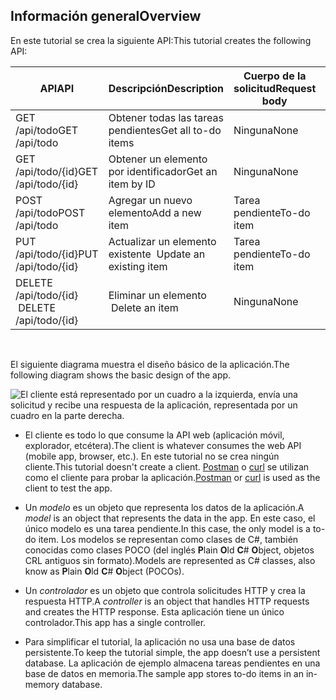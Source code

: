 ## <a name="overview"></a><span data-ttu-id="ae3c7-101">Información general</span><span class="sxs-lookup"><span data-stu-id="ae3c7-101">Overview</span></span>

<span data-ttu-id="ae3c7-102">En este tutorial se crea la siguiente API:</span><span class="sxs-lookup"><span data-stu-id="ae3c7-102">This tutorial creates the following API:</span></span>

|<span data-ttu-id="ae3c7-103">API</span><span class="sxs-lookup"><span data-stu-id="ae3c7-103">API</span></span> | <span data-ttu-id="ae3c7-104">Descripción</span><span class="sxs-lookup"><span data-stu-id="ae3c7-104">Description</span></span> | <span data-ttu-id="ae3c7-105">Cuerpo de la solicitud</span><span class="sxs-lookup"><span data-stu-id="ae3c7-105">Request body</span></span> | <span data-ttu-id="ae3c7-106">Cuerpo de la respuesta</span><span class="sxs-lookup"><span data-stu-id="ae3c7-106">Response body</span></span> |
|--- | ---- | ---- | ---- |
|<span data-ttu-id="ae3c7-107">GET /api/todo</span><span class="sxs-lookup"><span data-stu-id="ae3c7-107">GET /api/todo</span></span> | <span data-ttu-id="ae3c7-108">Obtener todas las tareas pendientes</span><span class="sxs-lookup"><span data-stu-id="ae3c7-108">Get all to-do items</span></span> | <span data-ttu-id="ae3c7-109">Ninguna</span><span class="sxs-lookup"><span data-stu-id="ae3c7-109">None</span></span> | <span data-ttu-id="ae3c7-110">Matriz de tareas pendientes</span><span class="sxs-lookup"><span data-stu-id="ae3c7-110">Array of to-do items</span></span>|
|<span data-ttu-id="ae3c7-111">GET /api/todo/{id}</span><span class="sxs-lookup"><span data-stu-id="ae3c7-111">GET /api/todo/{id}</span></span> | <span data-ttu-id="ae3c7-112">Obtener un elemento por identificador</span><span class="sxs-lookup"><span data-stu-id="ae3c7-112">Get an item by ID</span></span> | <span data-ttu-id="ae3c7-113">Ninguna</span><span class="sxs-lookup"><span data-stu-id="ae3c7-113">None</span></span> | <span data-ttu-id="ae3c7-114">Tarea pendiente</span><span class="sxs-lookup"><span data-stu-id="ae3c7-114">To-do item</span></span>|
|<span data-ttu-id="ae3c7-115">POST /api/todo</span><span class="sxs-lookup"><span data-stu-id="ae3c7-115">POST /api/todo</span></span> | <span data-ttu-id="ae3c7-116">Agregar un nuevo elemento</span><span class="sxs-lookup"><span data-stu-id="ae3c7-116">Add a new item</span></span> | <span data-ttu-id="ae3c7-117">Tarea pendiente</span><span class="sxs-lookup"><span data-stu-id="ae3c7-117">To-do item</span></span> | <span data-ttu-id="ae3c7-118">Tarea pendiente</span><span class="sxs-lookup"><span data-stu-id="ae3c7-118">To-do item</span></span> |
|<span data-ttu-id="ae3c7-119">PUT /api/todo/{id}</span><span class="sxs-lookup"><span data-stu-id="ae3c7-119">PUT /api/todo/{id}</span></span> | <span data-ttu-id="ae3c7-120">Actualizar un elemento existente &nbsp;</span><span class="sxs-lookup"><span data-stu-id="ae3c7-120">Update an existing item &nbsp;</span></span> | <span data-ttu-id="ae3c7-121">Tarea pendiente</span><span class="sxs-lookup"><span data-stu-id="ae3c7-121">To-do item</span></span> | <span data-ttu-id="ae3c7-122">Ninguna</span><span class="sxs-lookup"><span data-stu-id="ae3c7-122">None</span></span> |
|<span data-ttu-id="ae3c7-123">DELETE /api/todo/{id} &nbsp; &nbsp;</span><span class="sxs-lookup"><span data-stu-id="ae3c7-123">DELETE /api/todo/{id} &nbsp; &nbsp;</span></span> | <span data-ttu-id="ae3c7-124">Eliminar un elemento &nbsp; &nbsp;</span><span class="sxs-lookup"><span data-stu-id="ae3c7-124">Delete an item &nbsp; &nbsp;</span></span> | <span data-ttu-id="ae3c7-125">Ninguna</span><span class="sxs-lookup"><span data-stu-id="ae3c7-125">None</span></span> | <span data-ttu-id="ae3c7-126">Ninguna</span><span class="sxs-lookup"><span data-stu-id="ae3c7-126">None</span></span>|

<br>

<span data-ttu-id="ae3c7-127">El siguiente diagrama muestra el diseño básico de la aplicación.</span><span class="sxs-lookup"><span data-stu-id="ae3c7-127">The following diagram shows the basic design of the app.</span></span>

![El cliente está representado por un cuadro a la izquierda, envía una solicitud y recibe una respuesta de la aplicación, representada por un cuadro en la parte derecha.](../../tutorials/first-web-api/_static/architecture.png)

* <span data-ttu-id="ae3c7-132">El cliente es todo lo que consume la API web (aplicación móvil, explorador, etcétera).</span><span class="sxs-lookup"><span data-stu-id="ae3c7-132">The client is whatever consumes the web API (mobile app, browser, etc.).</span></span> <span data-ttu-id="ae3c7-133">En este tutorial no se crea ningún cliente.</span><span class="sxs-lookup"><span data-stu-id="ae3c7-133">This tutorial doesn't create a client.</span></span> <span data-ttu-id="ae3c7-134">[Postman](https://www.getpostman.com/) o [curl](https://developer.apple.com/legacy/library/documentation/Darwin/Reference/ManPages/man1/curl.1.html) se utilizan como el cliente para probar la aplicación.</span><span class="sxs-lookup"><span data-stu-id="ae3c7-134">[Postman](https://www.getpostman.com/) or [curl](https://developer.apple.com/legacy/library/documentation/Darwin/Reference/ManPages/man1/curl.1.html) is used as the client to test the app.</span></span>

* <span data-ttu-id="ae3c7-135">Un *modelo* es un objeto que representa los datos de la aplicación.</span><span class="sxs-lookup"><span data-stu-id="ae3c7-135">A *model* is an object that represents the data in the app.</span></span> <span data-ttu-id="ae3c7-136">En este caso, el único modelo es una tarea pendiente.</span><span class="sxs-lookup"><span data-stu-id="ae3c7-136">In this case, the only model is a to-do item.</span></span> <span data-ttu-id="ae3c7-137">Los modelos se representan como clases de C#, también conocidas como clases POCO (del inglés **P**lain **O**ld **C**# **O**bject, objetos CRL antiguos sin formato).</span><span class="sxs-lookup"><span data-stu-id="ae3c7-137">Models are represented as C# classes, also know as **P**lain **O**ld **C**# **O**bject (POCOs).</span></span>

* <span data-ttu-id="ae3c7-138">Un *controlador* es un objeto que controla solicitudes HTTP y crea la respuesta HTTP.</span><span class="sxs-lookup"><span data-stu-id="ae3c7-138">A *controller* is an object that handles HTTP requests and creates the HTTP response.</span></span> <span data-ttu-id="ae3c7-139">Esta aplicación tiene un único controlador.</span><span class="sxs-lookup"><span data-stu-id="ae3c7-139">This app has a single controller.</span></span>

* <span data-ttu-id="ae3c7-140">Para simplificar el tutorial, la aplicación no usa una base de datos persistente.</span><span class="sxs-lookup"><span data-stu-id="ae3c7-140">To keep the tutorial simple, the app doesn’t use a persistent database.</span></span> <span data-ttu-id="ae3c7-141">La aplicación de ejemplo almacena tareas pendientes en una base de datos en memoria.</span><span class="sxs-lookup"><span data-stu-id="ae3c7-141">The sample app stores to-do items in an in-memory database.</span></span>
